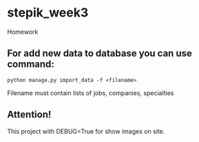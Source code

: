 # stepik_week3
Homework

## For add new data to database you can use command:
```
python manage.py import_data -f <filename>
```
Filename must contain lists of jobs, companies, specialties

## Attention!
This project with DEBUG=True for show images on site.
